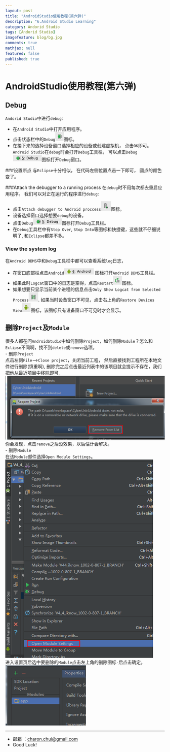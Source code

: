 ```yaml
---
layout: post
title: "AndroidStudio使用教程(第六弹)"
description: "6.Android Studio Learning"
category: Andorid Studio
tags: [Andorid Studio]
imagefeature: blog/bg.jpg
comments: true
mathjax: null
featured: false
published: true
---
```


AndroidStudio使用教程(第六弹)
===

Debug
---

`Andorid Studio`中进行`debug`:      
- 在`Android Studio`中打开应用程序。    
- 点击状态栏中的`Debug`![Image](https://github.com/CharonChui/Pictures/blob/master/AndroidStudio_6_1.png?raw=true)图标。
- 在接下来的选择设备窗口选择相应的设备或创建虚拟机， 点击`OK`即可。     
`Android Studio`在`debug`时会打开`Debug`工具栏， 可以点击`Debug`![Image](https://github.com/CharonChui/Pictures/blob/master/AndroidStudio_6_2.png?raw=true)图标打开`Debug`窗口。    

###设置断点 
与`Eclipse`十分相似， 在代码左侧位置点击一下即可， 圆点的颜色变了。   

###Attach the debugger to a running process 
在`debug`时不用每次都去重启应用程序。 我们可以对正在运行的程序进行`debug`:  
- 点击`Attach debugger to Android proccess`![Image](https://github.com/CharonChui/Pictures/blob/master/AndroidStudio_6_3.png?raw=true)图标。  
- 设备选择窗口选择想要`debug`的设备。 
- 点击`Debug`![Image](https://github.com/CharonChui/Pictures/blob/master/AndroidStudio_6_2.png?raw=true)图标打开`Debug`工具栏。    
- 在`Debug`工具栏中有`Stop Over`, `Stop Into`等图标和快捷键，这些就不仔细说明了, 和`Eclipse`都差不多。     

### View the system log
在`Android DDMS`中和`Debug`工具栏中都可以查看系统`log`日志，
- 在窗口底部栏点击`Android`![Image](https://github.com/CharonChui/Pictures/blob/master/AndroidStudio_6_4.png?raw=true) 图标打开`Android DDMS`工具栏。   
- 如果此时`Logcat`窗口中的日志是空得，点击`Restart`![Image](https://github.com/CharonChui/Pictures/blob/master/AndroidStudio_6_5.png?raw=true)图标。 
- 如果想要只显示当前某个进程的信息点击`Only Show Logcat from Selected Process`![Image](https://github.com/CharonChui/Pictures/blob/master/AndroidStudio_6_6.png?raw=true). 如果当时设备窗口不可见，点击右上角的`Restore Devices View`![Image](https://github.com/CharonChui/Pictures/blob/master/AndroidStudio_6_7.png?raw=true)图标，该图标只有设备窗口不可见时才会显示。    

删除`Project`及`Module`
---

很多人都在问`AndroidStudio`中如何删除`Project`，如何删除`Module`？怎么和`Eclipse`不同啊，找不到`delete`或`remove`选项。       
    - 删除`Project`       
        点击左侧`File`-->`Close project`，关闭当前工程， 然后直接找到工程所在本地文件进行删除(慎重啊), 删除完之后点击最近列表中的该项目就会提示不存在，我们把他从最近项目中移除即可.![Image](https://github.com/CharonChui/Pictures/blob/master/AndroidStudio_6_11.png?raw=true)你会发现，点击`remove`之后没效果，以后估计会解决。      
    - 删除`Module`             
        在该`Module`邮件选择`Open Module Settings`。            
		![Image](https://github.com/CharonChui/Pictures/blob/master/AndroidStudio_6_8.png?raw=true)                
        进入设置页后选中要删除的`Module`点击左上角的删除图标`-`后点击确定。                                
		![Image](https://github.com/CharonChui/Pictures/blob/master/AndroidStudio_6_9.png?raw=true)
		
        	  	
---

- 邮箱 ：charon.chui@gmail.com  
- Good Luck! 